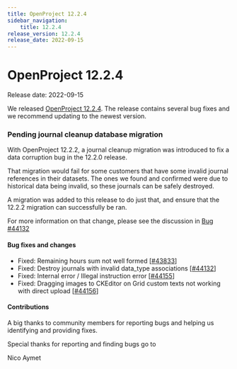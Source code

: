 ```yaml
---
title: OpenProject 12.2.4
sidebar_navigation:
    title: 12.2.4
release_version: 12.2.4
release_date: 2022-09-15
---
```


# OpenProject 12.2.4

Release date: 2022-09-15

We released [OpenProject 12.2.4](https://community.openproject.org/versions/1599).
The release contains several bug fixes and we recommend updating to the newest version.



### Pending journal cleanup database migration

With OpenProject 12.2.2, a journal cleanup migration was introduced to fix a data corruption bug in the 12.2.0 release.

That migration would fail for some customers that have some invalid journal references in their datasets. The ones we found and confirmed were due to historical data being invalid, so these journals can be safely destroyed.

A migration was added to this release to do just that, and ensure that the 12.2.2 migration can successfully be ran.

For more information on that change, please see the discussion in [Bug #44132](https://community.openproject.org/wp/44132)



<!--more-->
#### Bug fixes and changes

- Fixed: Remaining hours sum not well formed \[[#43833](https://community.openproject.org/wp/43833)\]
- Fixed: Destroy journals with invalid data_type associations \[[#44132](https://community.openproject.org/wp/44132)\]
- Fixed: Internal error / Illegal instruction error \[[#44155](https://community.openproject.org/wp/44155)\]
- Fixed: Dragging images to CKEditor on Grid custom texts not working with direct upload \[[#44156](https://community.openproject.org/wp/44156)\]

#### Contributions
A big thanks to community members for reporting bugs and helping us identifying and providing fixes.

Special thanks for reporting and finding bugs go to

Nico Aymet
